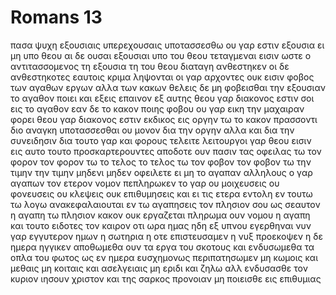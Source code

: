 # Romans 13
πασα ψυχη εξουσιαις υπερεχουσαις υποτασσεσθω ου γαρ εστιν εξουσια ει μη υπο θεου αι δε ουσαι εξουσιαι υπο του θεου τεταγμεναι εισιν
ωστε ο αντιτασσομενος τη εξουσια τη του θεου διαταγη ανθεστηκεν οι δε ανθεστηκοτες εαυτοις κριμα ληψονται
οι γαρ αρχοντες ουκ εισιν φοβος των αγαθων εργων αλλα των κακων θελεις δε μη φοβεισθαι την εξουσιαν το αγαθον ποιει και εξεις επαινον εξ αυτης
θεου γαρ διακονος εστιν σοι εις το αγαθον εαν δε το κακον ποιης φοβου ου γαρ εικη την μαχαιραν φορει θεου γαρ διακονος εστιν εκδικος εις οργην τω το κακον πρασσοντι
διο αναγκη υποτασσεσθαι ου μονον δια την οργην αλλα και δια την συνειδησιν 
δια τουτο γαρ και φορους τελειτε λειτουργοι γαρ θεου εισιν εις αυτο τουτο προσκαρτερουντες
αποδοτε ουν πασιν τας οφειλας τω τον φορον τον φορον τω το τελος το τελος τω τον φοβον τον φοβον τω την τιμην την τιμην
μηδενι μηδεν οφειλετε ει μη το αγαπαν αλληλους ο γαρ αγαπων τον ετερον νομον πεπληρωκεν
το γαρ ου μοιχευσεις ου φονευσεις ου κλεψεις ουκ επιθυμησεις και ει τις ετερα εντολη εν τουτω τω λογω ανακεφαλαιουται εν τω αγαπησεις τον πλησιον σου ως σεαυτον
η αγαπη τω πλησιον κακον ουκ εργαζεται πληρωμα ουν νομου η αγαπη
και τουτο ειδοτες τον καιρον οτι ωρα ημας ηδη εξ υπνου εγερθηναι νυν γαρ εγγυτερον ημων η σωτηρια η οτε επιστευσαμεν
η νυξ προεκοψεν η δε ημερα ηγγικεν αποθωμεθα ουν τα εργα του σκοτους και ενδυσωμεθα τα οπλα του φωτος
ως εν ημερα ευσχημονως περιπατησωμεν μη κωμοις και μεθαις μη κοιταις και ασελγειαις μη εριδι και ζηλω
αλλ ενδυσασθε τον κυριον ιησουν χριστον και της σαρκος προνοιαν μη ποιεισθε εις επιθυμιας

